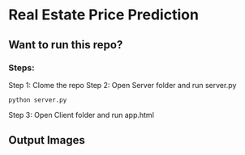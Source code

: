 # Real Estate Price Prediction

## Want to run this repo?

### Steps:

Step 1: Clome the repo
Step 2: Open Server folder and run server.py 
~~~
python server.py
~~~

Step 3: Open Client folder and run app.html

## Output Images
